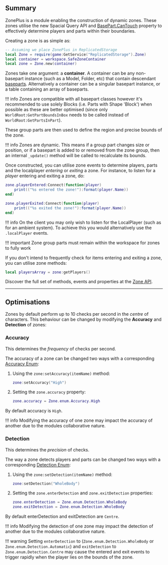 [BasePart.CanTouch]: https://developer.roblox.com/en-us/api-reference/property/BasePart/CanTouch
[baseparts]: https://developer.roblox.com/en-us/api-reference/class/BasePart
[zone]: https://1foreverhd.github.io/ZonePlus/api/zone/
[Zone API]: https://1foreverhd.github.io/ZonePlus/api/zone/
[Accuracy Enum]: https://github.com/1ForeverHD/ZonePlus/blob/main/src/Zone/Enum/Accuracy.lua
[Detection Enum]: https://github.com/1ForeverHD/ZonePlus/blob/main/src/Zone/Enum/Detection.lua

## Summary

ZonePlus is a module enabling the construction of dynamic zones. These zones utilise the new Spacial Query API and [BasePart.CanTouch] property to effectively determine players and parts within their boundaries.

Creating a zone is as simple as:

``` lua
-- Assuming we place ZonePlus in ReplicatedStorage
local Zone = require(game:GetService("ReplicatedStorage").Zone)
local container = workspace.SafeZoneContainer
local zone = Zone.new(container)
```

Zones take one argument: a **container**. A container can be any non-basepart instance (such as a Model, Folder, etc) that contain descendant [baseparts]. Alternatively a container can be a singular basepart instance, or a table containing an array of baseparts. 

!!! info
    Zones are compatible with all basepart classes however it's recommended to use solely Blocks (i.e. Parts with Shape 'Block') when possible as these are better optimised (since only ``WorldRoot:GetPartBoundsInBox`` needs to be called instead of ``WorldRoot:GetPartsInPart``).
    
These group parts are then used to define the region and precise bounds of the zone.

!!! info
    Zones are dynamic. This means if a group part changes size or position, or if a basepart is added to or removed from the zone group, then an internal ``_update()`` method will be called to recalculate its bounds.

Once constructed, you can utilise zone events to determine players, parts and the localplayer *entering* or *exiting* a zone. For instance, to listen for a *player* entering and exiting a zone, do:

```lua
zone.playerEntered:Connect(function(player)
    print(("%s entered the zone!"):format(player.Name))
end)

zone.playerExited:Connect(function(player)
    print(("%s exited the zone!"):format(player.Name))
end)
```

!!! info
    On the client you may only wish to listen for the LocalPlayer (such as for an ambient system). To achieve this you would alternatively use the ``.localPlayer`` events.

!!! important
    Zone group parts must remain within the workspace for zones to fully work

If you don't intend to frequently check for items entering and exiting a zone, you can utilise zone methods:

```lua
local playersArray = zone:getPlayers()
```

Discover the full set of methods, events and properties at the [Zone API].

----

## Optimisations
Zones by default perform up to 10 checks per second in the *centre* of characters. This behaviour can be changed by modifying the **Accuracy** and **Detection** of zones:

### Accuracy
This determines the *frequency* of checks per second.

The accuracy of a zone can be changed two ways with a corresponding [Accuracy Enum]:

1. Using the ``zone:setAccuracy(itemName)`` method:
    ```lua
    zone:setAccuracy("High")
    ```

2. Setting the ``zone.accuracy`` property:
    ```lua
    zone.accuracy = Zone.enum.Accuracy.High
    ```

By default accuracy is ``High``.

!!! info
    Modifying the accuracy of one zone may impact the accuracy of another due to the modules collaborative nature.


### Detection
This determines the *precision* of checks.

The way a zone detects players and parts can be changed two ways with a corresponding [Detection Enum]:

1. Using the ``zone:setDetection(itemName)`` method:
    ```lua
    zone:setDetection("WholeBody")
    ```

2. Setting the ``zone.enterDetection`` and ``zone.exitDetection`` properties:
    ```lua
    zone.enterDetection = Zone.enum.Detection.WholeBody
    zone.exitDetection = Zone.enum.Detection.WholeBody
    ```

By default enterDetection and exitDetection are ``Centre``.

!!! info
    Modifying the detection of one zone may impact the detection of another due to the modules collaborative nature.

!!! warning
    Setting ``enterDetection`` to (``Zone.enum.Detection.WholeBody`` or ``Zone.enum.Detection.Automatic``) and ``exitDetection`` to ``Zone.enum.Detection.Centre`` may cause the entered and exit events to trigger rapidly when the player lies on the bounds of the zone.

